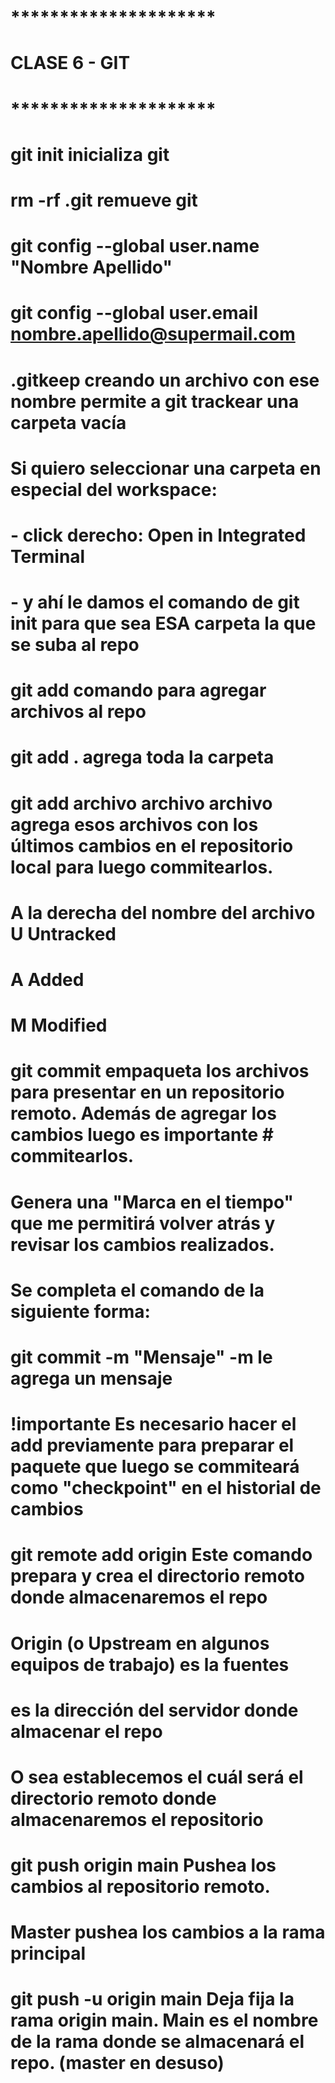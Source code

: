# *********************
#     CLASE 6 - GIT
# *********************
# 
# git init        inicializa git
# rm -rf .git     remueve git
# 
# git config --global user.name "Nombre Apellido"
# git config --global user.email nombre.apellido@supermail.com
# 
# .gitkeep        creando un archivo con ese nombre permite a git trackear una carpeta vacía
# 
# Si quiero seleccionar una carpeta en especial del workspace:
#     - click derecho: Open in Integrated Terminal
#     - y ahí le damos el comando de git  init para que sea ESA carpeta la que se suba al repo
# 
# git add                             comando para agregar archivos al repo
# git add .                           agrega toda la carpeta
# git add archivo archivo archivo     agrega esos archivos con los últimos cambios en el repositorio local para luego commitearlos.
# 
# 
# A la derecha del nombre  del archivo    U   Untracked
#                                         A   Added
#                                         M   Modified
# 
# git commit      empaqueta los archivos para presentar en un repositorio remoto. Además de agregar los cambios luego es importante # commitearlos.
# Genera una "Marca en el tiempo" que me permitirá volver atrás y revisar los cambios realizados.
# Se completa el comando de la siguiente forma:
# 
# git commit -m "Mensaje"            -m le agrega un mensaje
# 
# !importante     Es necesario hacer el add previamente para preparar el paquete que luego se commiteará como "checkpoint" en el historial de cambios
# 
# git remote add origin <url>       Este comando prepara y crea el directorio remoto donde almacenaremos el repo
#                                   Origin (o Upstream en algunos equipos de trabajo) es la fuentes
#                                   <url>   es la dirección del servidor donde almacenar el repo  
#                                   O sea establecemos el cuál será el directorio remoto donde almacenaremos el repositorio    
# git push origin main              Pushea los cambios al repositorio remoto. 
#                                   Master pushea los cambios a la rama principal
#
# git push -u origin main           Deja fija la rama origin main. Main es el nombre de la rama donde se almacenará el repo. (master en desuso)
#